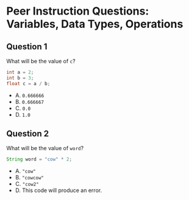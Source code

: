 # Peer Instruction Questions: Variables, Data Types, Operations

## Question 1

What will be the value of `c`?

```java
int a = 2;
int b = 3;
float c = a / b;
```

- A. `0.666666`
- B. `0.666667`
- C. `0.0`
- D. `1.0`

## Question 2

What will be the value of `word`?

```java
String word = "cow" * 2;
```

- A. `"cow"`
- B. `"cowcow"`
- C. `"cow2"`
- D. This code will produce an error.
